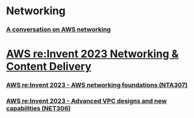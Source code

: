 # Networking
### [A conversation on AWS networking](https://explore.skillbuilder.aws/learn/course/12439/play/81847/aws-networking-basics;lp=1944)


# [AWS re:Invent 2023 Networking & Content Delivery](https://www.youtube.com/playlist?list=PL2yQDdvlhXf-z265uBFVcvoAG-OXy7530)

### [AWS re:Invent 2023 - AWS networking foundations (NTA307)](https://www.youtube.com/watch?v=8nNurTFy-h4)

### [AWS re:Invent 2023 - Advanced VPC designs and new capabilities (NET306)](https://www.youtube.com/watch?v=cRdDCkbE4es)

